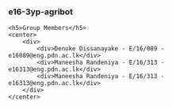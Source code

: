 
<body>
	<h3>e16-3yp-agribot</h3>

	<h5>Group Members</h5>
	<center>
		<div>
			<div>Denuke Dissanayake - E/16/089 - e16089@eng.pdn.ac.lk</div>
			<div>Maneesha Randeniya - E/16/313 - e16313@eng.pdn.ac.lk</div>
			<div>Maneesha Randeniya - E/16/313 - e16313@eng.pdn.ac.lk</div>
		</div>
	</center>
	
</body>

